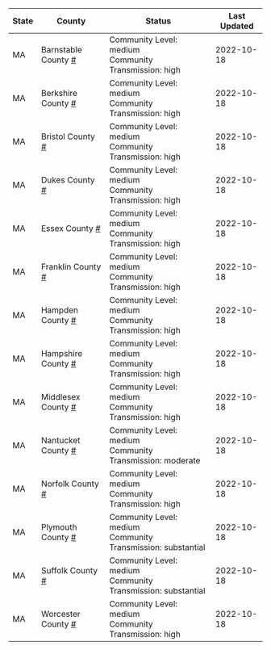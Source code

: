 State | County | Status | Last Updated
--- | --- | --- | --- 
MA | Barnstable County <a href="#barnstable_county">#</a> | <a name="barnstable_county"></a>Community Level: medium<br/>Community Transmission: high | 2022-10-18
MA | Berkshire County <a href="#berkshire_county">#</a> | <a name="berkshire_county"></a>Community Level: medium<br/>Community Transmission: high | 2022-10-18
MA | Bristol County <a href="#bristol_county">#</a> | <a name="bristol_county"></a>Community Level: medium<br/>Community Transmission: high | 2022-10-18
MA | Dukes County <a href="#dukes_county">#</a> | <a name="dukes_county"></a>Community Level: medium<br/>Community Transmission: high | 2022-10-18
MA | Essex County <a href="#essex_county">#</a> | <a name="essex_county"></a>Community Level: medium<br/>Community Transmission: high | 2022-10-18
MA | Franklin County <a href="#franklin_county">#</a> | <a name="franklin_county"></a>Community Level: medium<br/>Community Transmission: high | 2022-10-18
MA | Hampden County <a href="#hampden_county">#</a> | <a name="hampden_county"></a>Community Level: medium<br/>Community Transmission: high | 2022-10-18
MA | Hampshire County <a href="#hampshire_county">#</a> | <a name="hampshire_county"></a>Community Level: medium<br/>Community Transmission: high | 2022-10-18
MA | Middlesex County <a href="#middlesex_county">#</a> | <a name="middlesex_county"></a>Community Level: medium<br/>Community Transmission: high | 2022-10-18
MA | Nantucket County <a href="#nantucket_county">#</a> | <a name="nantucket_county"></a>Community Level: medium<br/>Community Transmission: moderate | 2022-10-18
MA | Norfolk County <a href="#norfolk_county">#</a> | <a name="norfolk_county"></a>Community Level: medium<br/>Community Transmission: high | 2022-10-18
MA | Plymouth County <a href="#plymouth_county">#</a> | <a name="plymouth_county"></a>Community Level: medium<br/>Community Transmission: substantial | 2022-10-18
MA | Suffolk County <a href="#suffolk_county">#</a> | <a name="suffolk_county"></a>Community Level: medium<br/>Community Transmission: substantial | 2022-10-18
MA | Worcester County <a href="#worcester_county">#</a> | <a name="worcester_county"></a>Community Level: medium<br/>Community Transmission: high | 2022-10-18

